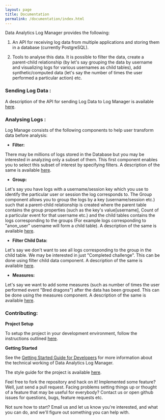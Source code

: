 ```yaml
---
layout: page
title: Documentation
permalink: /documentation/index.html
---
```


Data Analytics Log Manager provides the following:

1. An API for receiving log data from multiple applications and storing them in a database (currently PostgreSQL).

2. Tools to analyse this data. It is possible to filter the data, create a parent-child relationship (by let's say grouping the data by username and visualizing logs for various usernames as child tables), add synthetic/computed data (let's say the number of times the user performed a particular action) etc.

### Sending Log Data :

A description of the API for sending Log Data to Log Manager is available [here](api).

### Analysing Logs :

Log Manage consists of the following components to help user transform data before analysis:

* **Filter:**

There may be millions of logs stored in the Database but you may be interested in analyzing only a subset of them. This first component enables you to select this subset of interest by specifying filters. A description of the same is available [here](filter).

* **Group:**

Let's say you have logs with a username/session key which you use to identify the particular user or session the log corresponds to. The Group component allows you to group the logs by a key (username/session etc.) such that a parent-child relationship is created where the parent table contains the group properties (such as the key's value[username], Count of a particular event for that username etc.) and the child tables contains the logs corresponding to the groups (For example logs corresponding to "anon_user" username will form a child table). A description of the same is available [here](group).

* **Filter Child Data:**

Let's say we don't want to see all logs corresponding to the group in the child table. We may be interested in just "Completed challenge". This can be done using filter child data component. A description of the same is available [here](filter-child-data).

* **Measures:**

Let's say we want to add some measures (such as number of times the user performed event "Bred dragons") after the data has been grouped. This can be done using the measures component. A description of the same is available [here](measures).

### Contributing:

**Project Setup**

To setup the project in your development environment, follow the instructions outlined [here](setup-instructions).

**Getting Started**

See the [Getting Started Guide for Developers](getting-started-dev) for more information about the technical working of Data Analytics Log Manager.

The style guide for the project is available [here](style-guide).

Feel free to fork the repository and hack on it! Implemented some feature? Well, just send a pull request. Facing problems setting things up or thought of a feature that may be useful for everybody? Contact us or open github issues for questions, bugs, feature requests etc.

Not sure how to start? Email us and let us know you're interested, and what you can do, and we'll figure out something you can help with.